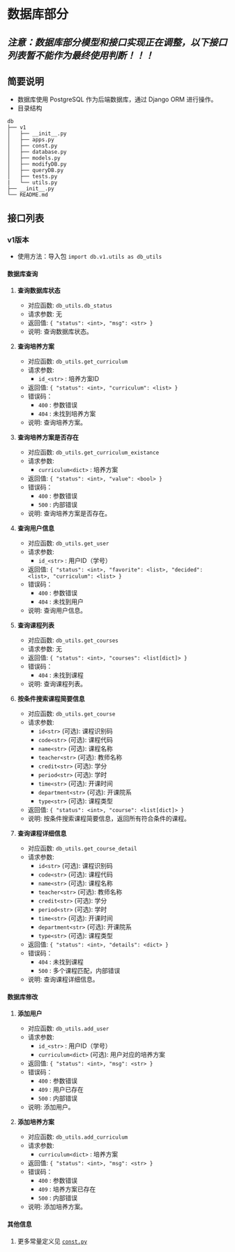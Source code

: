 # 数据库部分
## *注意：数据库部分模型和接口实现正在调整，以下接口列表暂不能作为最终使用判断！！！*
## 简要说明
- 数据库使用 PostgreSQL 作为后端数据库，通过 Django ORM 进行操作。
- 目录结构
```
db
├── v1
│   ├── __init__.py
│   ├── apps.py
│   ├── const.py
│   ├── database.py
│   ├── models.py
│   ├── modifyDB.py
│   ├── queryDB.py
│   ├── tests.py
|   └── utils.py
├── __init__.py
└── README.md
```

## 接口列表
### v1版本
- 使用方法：导入包 `import db.v1.utils as db_utils`

#### 数据库查询
1. **查询数据库状态**<span id="db_status"></span>
    - 对应函数: `db_utils.db_status`
    - 请求参数: 无
    - 返回值: `{ "status": <int>, "msg": <str> }`
    - 说明: 查询数据库状态。

2. **查询培养方案**<span id="get_curriculum"></span>
    - 对应函数: `db_utils.get_curriculum`
    - 请求参数:
      - `id_<str>` : 培养方案ID
    - 返回值: `{ "status": <int>, "curriculum": <list> }`
    - 错误码：
      - `400` : 参数错误
      - `404` : 未找到培养方案
    - 说明: 查询培养方案。

3. **查询培养方案是否存在**<span id="get_curriculum_existance"></span>
    - 对应函数: `db_utils.get_curriculum_existance`
    - 请求参数:
      - `curriculum<dict>` : 培养方案
    - 返回值: `{ "status": <int>, "value": <bool> }`
    - 错误码：
      - `400` : 参数错误
      - `500` : 内部错误
    - 说明: 查询培养方案是否存在。

4. **查询用户信息**<span id="get_user"></span>
    - 对应函数: `db_utils.get_user`
    - 请求参数:
      - `id_<str>` : 用户ID（学号）
    - 返回值: `{ "status": <int>, "favorite": <list>, "decided": <list>, "curriculum": <list> }`
    - 错误码：
      - `400` : 参数错误
      - `404` : 未找到用户
    - 说明: 查询用户信息。

5. **查询课程列表**<span id="get_courses"></span>
    - 对应函数: `db_utils.get_courses`
    - 请求参数: 无
    - 返回值: `{ "status": <int>, "courses": <list[dict]> }`
    - 错误码：
      - `404` : 未找到课程
    - 说明: 查询课程列表。

6. **按条件搜索课程简要信息**<span id="get_course"></span>
    - 对应函数: `db_utils.get_course`
    - 请求参数:
      - `id<str>` (可选): 课程识别码
      - `code<str>` (可选): 课程代码
      - `name<str>` (可选): 课程名称
      - `teacher<str>` (可选): 教师名称
      - `credit<str>` (可选): 学分
      - `period<str>` (可选): 学时
      - `time<str>` (可选): 开课时间
      - `department<str>` (可选): 开课院系
      - `type<str>` (可选): 课程类型
    - 返回值: `{ "status": <int>, "course": <list[dict]> }`
    - 说明: 按条件搜索课程简要信息，返回所有符合条件的课程。

7. **查询课程详细信息**<span id="get_course_detail"></span>
    - 对应函数: `db_utils.get_course_detail`
    - 请求参数:
      - `id<str>` (可选): 课程识别码
      - `code<str>` (可选): 课程代码
      - `name<str>` (可选): 课程名称
      - `teacher<str>` (可选): 教师名称
      - `credit<str>` (可选): 学分
      - `period<str>` (可选): 学时
      - `time<str>` (可选): 开课时间
      - `department<str>` (可选): 开课院系
      - `type<str>` (可选): 课程类型
    - 返回值: `{ "status": <int>, "details": <dict> }`
    - 错误码：
      - `404` : 未找到课程
      - `500` : 多个课程匹配，内部错误
    - 说明: 查询课程详细信息。

#### 数据库修改
1. **添加用户**<span id="add_user"></span>
    - 对应函数: `db_utils.add_user`
    - 请求参数:
      - `id_<str>` : 用户ID（学号）
      - `curriculum<dict>` (可选): 用户对应的培养方案
    - 返回值: `{ "status": <int>, "msg": <str> }`
    - 错误码：
      - `400` : 参数错误
      - `409` : 用户已存在
      - `500` : 内部错误
    - 说明: 添加用户。

2. **添加培养方案**<span id="add_curriculum"></span>
    - 对应函数: `db_utils.add_curriculum`
    - 请求参数:
      - `curriculum<dict>` : 培养方案
    - 返回值: `{ "status": <int>, "msg": <str> }`
    - 错误码：
      - `400` : 参数错误
      - `409` : 培养方案已存在
      - `500` : 内部错误
    - 说明: 添加培养方案。

#### 其他信息
1. 更多常量定义见 [`const.py`](./v1/const.py)